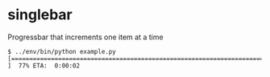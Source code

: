 # singlebar
Progressbar that increments one item at a time

```
$ ../env/bin/python example.py 
[========================================================================                      ]  77% ETA:  0:00:02
```
